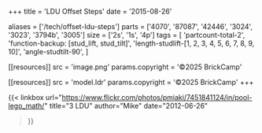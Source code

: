 +++
title = 'LDU Offset Steps'
date  = '2015-08-26'

aliases = ['/tech/offset-ldu-steps']
parts = ['4070', '87087', '42446', '3024', '3023', '3794b', '3005']
size  = ['2s', '1s', '4p']
tags  = [
  'partcount-total-2',
  'function-backup: [stud_lift, stud_tilt]',
  'length-studlift-[1, 2, 3, 4, 5, 6, 7, 8, 9, 10]',
  'angle-studtilt-90',
]

[[resources]]
src              = 'image.png'
params.copyright = '©2025 BrickCamp'

[[resources]]
src              = 'model.ldr'
params.copyright = '©2025 BrickCamp'
+++

{{< linkbox
    url="https://www.flickr.com/photos/pmiaki/7451841124/in/pool-lego_math/"
    title="3 LDU"
    author="Mike"
    date="2012-06-26"
>}}
